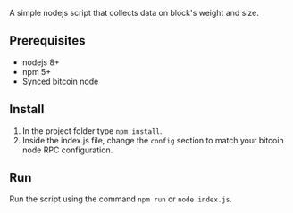 A simple nodejs script that collects data on block's weight and size.

## Prerequisites
- nodejs 8+
- npm 5+
- Synced bitcoin node

## Install
1. In the project folder type `npm install`. 
2. Inside the index.js file, change the `config` section to match your bitcoin node RPC configuration.

## Run
Run the script using the command `npm run` or `node index.js`.